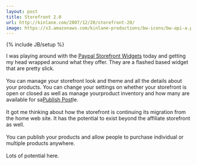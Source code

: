 ```yaml
---
layout: post
title: Storefront 2.0
url: http://kinlane.com/2007/12/20/storefront-20/
image: https://s3.amazonaws.com/kinlane-productions/bw-icons/bw-api-a.png
---
```

{% include JB/setup %}
<p>
     I was playing around with the <a href="http://storefront.paypallabs.com/authenticate/review">Paypal Storefront Widgets</a> today and getting my head wrapped around what they offer. They are a flashed based widget that are pretty slick.
     <br />
     <br />
     You can manage your storefront look and theme and all the details about your products. You can change your settings on whether your storefront is open or closed as well as manage yourproduct inventory and how many are available for sa<a href="javascript:void(0)" tabindex="10" onclick="return false;"><span>Publish Post</span></a>le.
     <br />
     <br />
     It got me thinking about how the storefront is continuing its migration from the home web site. It has the potential to exist beyond the affiliate storefront as well.
     <br />
     <br />
     You can publish your products and allow people to purchase individual or multiple products anywhere.
     <br />
     <br />
     Lots of potential here.
</p>